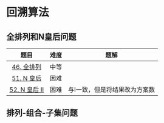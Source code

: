 # 回溯算法
## 全排列和N皇后问题

|                            题目                            | 难度 |             题解              |
| :--------------------------------------------------------: | :--: | :---------------------------: |
|  [46. 全排列](https://leetcode.cn/problems/permutations/)  | 中等 |                               |
|    [51. N 皇后](https://leetcode.cn/problems/n-queens/)    | 困难 |                               |
| [52. N 皇后 II](https://leetcode.cn/problems/n-queens-ii/) | 困难 | 与I一致，但是将结果改为方案数 |

## 排列-组合-子集问题

